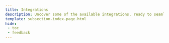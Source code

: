 ```yaml
---
title: Integrations
description: Uncover some of the available integrations, ready to seamlessly integrate with and extend the functionality of your apps on Tanssi EVM or Substrate networks.
template: subsection-index-page.html
hide:
 - toc
 - feedback
---
```

